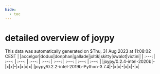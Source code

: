 ```yaml
---
hide:
  - toc
---
```


detailed overview of joypy
==========================


This data was automatically generated on $Thu, 31 Aug 2023 at 11:08:02 CEST
| |accelgor|doduo|donphan|gallade|joltik|skitty|swalot|victini|
| :---: | :---: | :---: | :---: | :---: | :---: | :---: | :---: | :---: |
|joypy/0.2.4-intel-2020b|-|x|x|-|x|x|x|x|
|joypy/0.2.2-intel-2019b-Python-3.7.4|-|x|x|-|x|x|-|x|
